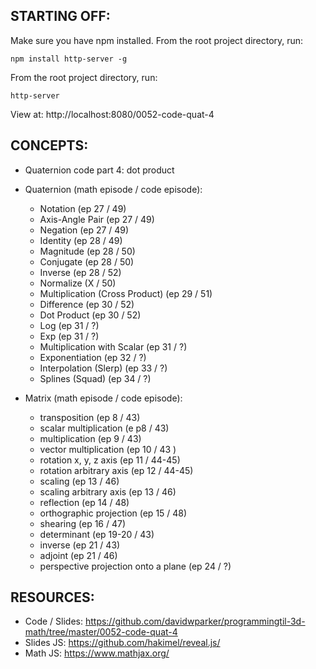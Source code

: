 ## STARTING OFF:

Make sure you have npm installed.
From the root project directory, run:
```
npm install http-server -g
```

From the root project directory, run:
```
http-server
```

View at: http://localhost:8080/0052-code-quat-4

## CONCEPTS:

* Quaternion code part 4: dot product

* Quaternion (math episode / code episode):
  * Notation (ep 27 / 49)
  * Axis-Angle Pair (ep 27 / 49)
  * Negation (ep 27 / 49)
  * Identity (ep 28 / 49)
  * Magnitude (ep 28 / 50)
  * Conjugate (ep 28 / 50)
  * Inverse (ep 28 / 52)
  * Normalize (X / 50)
  * Multiplication (Cross Product) (ep 29 / 51)
  * Difference (ep 30 / 52)
  * Dot Product (ep 30 / 52)
  * Log (ep 31 / ?)
  * Exp (ep 31 / ?)
  * Multiplication with Scalar (ep 31 / ?)
  * Exponentiation (ep 32 / ?)
  * Interpolation (Slerp) (ep 33 / ?)
  * Splines (Squad) (ep 34 / ?)
* Matrix (math episode / code episode):
  * transposition (ep 8 / 43)
  * scalar multiplication (e p8 / 43)
  * multiplication (ep 9 / 43)
  * vector multiplication (ep 10 / 43 )
  * rotation x, y, z axis (ep 11 / 44-45)
  * rotation arbitrary axis (ep 12 / 44-45)
  * scaling (ep 13 / 46)
  * scaling arbitrary axis (ep 13 / 46)
  * reflection (ep 14 / 48)
  * orthographic projection (ep 15 / 48)
  * shearing (ep 16 / 47)
  * determinant (ep 19-20 / 43)
  * inverse (ep 21 / 43)
  * adjoint (ep 21 / 46)
  * perspective projection onto a plane (ep 24 / ?)

## RESOURCES:

* Code / Slides: https://github.com/davidwparker/programmingtil-3d-math/tree/master/0052-code-quat-4
* Slides JS: https://github.com/hakimel/reveal.js/
* Math JS: https://www.mathjax.org/

